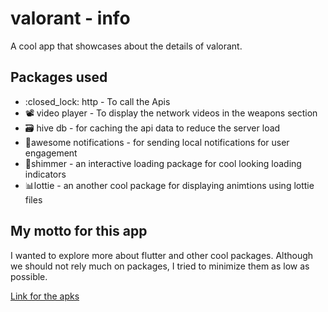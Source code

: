 # valorant - info

A cool app that showcases about the details of valorant.

## Packages used

- :closed_lock: http - To call the Apis
- :film_projector: video player - To display the network videos in the weapons section
- :card_file_box: hive db - for caching the api data to reduce the server load
- :bell:awesome notifications - for sending local notifications for user engagement
- :milky_way:shimmer - an interactive loading package for cool looking loading indicators
- :bar_chart:lottie - an another cool package for displaying animtions using lottie files

## My motto for this app

I wanted to explore more about flutter and other cool packages. Although we should not rely much on packages, I tried to minimize them as low as possible.

[Link for the apks](https://drive.google.com/drive/u/0/folders/1tzQNyCzXmW-gT4w6jF7ZmmEBJN0XTh3J)
